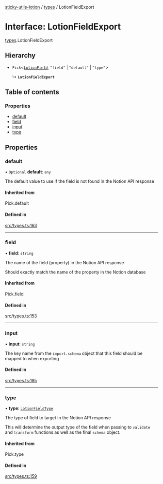 [sticky-utils-lotion](../README.md) / [types](../modules/types.md) / LotionFieldExport

# Interface: LotionFieldExport

[types](../modules/types.md).LotionFieldExport

## Hierarchy

- `Pick`\<[`LotionField`](types.LotionField.md), ``"field"`` \| ``"default"`` \| ``"type"``\>

  ↳ **`LotionFieldExport`**

## Table of contents

### Properties

- [default](types.LotionFieldExport.md#default)
- [field](types.LotionFieldExport.md#field)
- [input](types.LotionFieldExport.md#input)
- [type](types.LotionFieldExport.md#type)

## Properties

### default

• `Optional` **default**: `any`

The default value to use if the field is not found in the Notion API response

#### Inherited from

Pick.default

#### Defined in

[src/types.ts:163](https://github.com/sticky/sticky-utils-lotion/blob/cd80014/src/types.ts#L163)

___

### field

• **field**: `string`

The name of the field (property) in the Notion API response

Should exactly match the name of the property in the Notion database

#### Inherited from

Pick.field

#### Defined in

[src/types.ts:153](https://github.com/sticky/sticky-utils-lotion/blob/cd80014/src/types.ts#L153)

___

### input

• **input**: `string`

The key name from the `import.schema` object that this field should be mapped to when exporting

#### Defined in

[src/types.ts:185](https://github.com/sticky/sticky-utils-lotion/blob/cd80014/src/types.ts#L185)

___

### type

• **type**: [`LotionFieldType`](../modules/types.md#lotionfieldtype)

The type of field to target in the Notion API response

This will determine the output type of the field when passing to `validate` and `transform` functions as well as the final `schema` object.

#### Inherited from

Pick.type

#### Defined in

[src/types.ts:159](https://github.com/sticky/sticky-utils-lotion/blob/cd80014/src/types.ts#L159)
